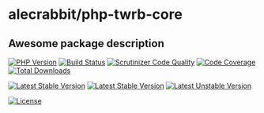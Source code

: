 # alecrabbit/php-twrb-core

## Awesome package description

[![PHP Version](https://img.shields.io/packagist/php-v/alecrabbit/php-twrb-core.svg)](https://php.net)
[![Build Status](https://travis-ci.org/alecrabbit/php-twrb-core.svg?branch=master)](https://travis-ci.org/alecrabbit/php-twrb-core)
[![Scrutinizer Code Quality](https://scrutinizer-ci.com/g/alecrabbit/php-twrb-core/badges/quality-score.png?b=master)](https://scrutinizer-ci.com/g/alecrabbit/php-twrb-core/?branch=master)
[![Code Coverage](https://scrutinizer-ci.com/g/alecrabbit/php-twrb-core/badges/coverage.png?b=master)](https://scrutinizer-ci.com/g/alecrabbit/php-twrb-core/?branch=master)
[![Total Downloads](https://poser.pugx.org/alecrabbit/php-twrb-core/downloads)](https://packagist.org/packages/alecrabbit/php-twrb-core)

[![Latest Stable Version](https://poser.pugx.org/alecrabbit/php-twrb-core/v/stable)](https://packagist.org/packages/alecrabbit/php-twrb-core)
[![Latest Stable Version](https://img.shields.io/packagist/v/alecrabbit/php-twrb-core.svg)](https://packagist.org/packages/alecrabbit/php-twrb-core)
[![Latest Unstable Version](https://poser.pugx.org/alecrabbit/php-twrb-core/v/unstable)](https://packagist.org/packages/alecrabbit/php-twrb-core)

[![License](https://poser.pugx.org/alecrabbit/php-twrb-core/license)](https://packagist.org/packages/alecrabbit/php-twrb-core)
